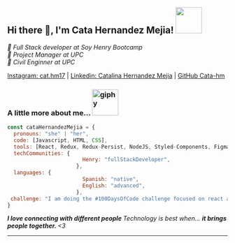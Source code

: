  ## Hi there 👋, I'm Cata Hernandez Mejia! <img src="https://user-images.githubusercontent.com/110860662/230705107-d5735a21-7581-455c-a111-43759ed56256.gif" width=60>
  
</h2>
<p>
  <em>📖 Full Stack developer at 
      <a>
      Soy Henry Bootcamp
      </a>
    </br>📖 Project Manager at 
      UPC
      </a>
    </br>📖 Civil Enginner at 
      UPC
      </a>
  </em>
</p>

[Instagram: cat.hm17](https://www.instagram.com/cat.hm17) |
[Linkedin: Catalina Hernandez Mejia](https://www.linkedin.com/in/catalina-hernandez-mejia/) |
[GitHub Cata-hm](https://github.com/Cata-hm)


### A little more about me... <img src="https://user-images.githubusercontent.com/110860662/230705821-6712387e-dfd8-4206-9487-87c452248bd1.gif" alt="giphy" width="60">

```javascript
const cataHernandezMejia = {
  pronouns: "she" | "her",
  code: [Javascript, HTML, CSS],
  tools: [React, Redux, Redux-Persist, NodeJS, Styled-Components, Figma, MaterialUI],
  techCommunities: {
                        Henry: "fullStackDeveloper",
                      },
  languages: {
                        Spanish: "native",
                        English: "advanced",
                      },
 challenge: "I am doing the #100DaysOfCode challenge focused on react and typescript"
}
```

<em>
  <b>
  I love connecting with different people
  </b> 
  Technology is best when...
  <b>
  it brings people together.
  </b> 
  <3
 </em>

---
